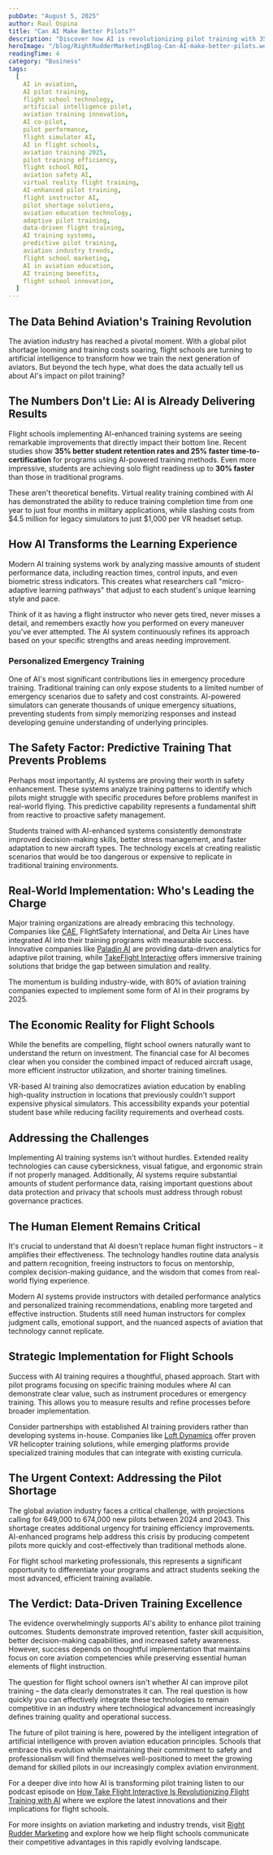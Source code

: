 ```yaml
---
pubDate: "August 5, 2025"
author: Raul Ospina
title: "Can AI Make Better Pilots?"
description: "Discover how AI is revolutionizing pilot training with 35% better retention rates and 25% faster certification. Learn the ROI, implementation strategies, and real-world results flight schools are achieving with AI-enhanced training systems in 2025."
heroImage: "/blog/RightRudderMarketingBlog-Can-AI-make-better-pilots.webp"
readingTime: 4
category: "Business"
tags:
  [
    AI in aviation,
    AI pilot training,
    flight school technology,
    artificial intelligence pilot,
    aviation training innovation,
    AI co-pilot,
    pilot performance,
    flight simulator AI,
    AI in flight schools,
    aviation training 2025,
    pilot training efficiency,
    flight school ROI,
    aviation safety AI,
    virtual reality flight training,
    AI-enhanced pilot training,
    flight instructor AI,
    pilot shortage solutions,
    aviation education technology,
    adaptive pilot training,
    data-driven flight training,
    AI training systems,
    predictive pilot training,
    aviation industry trends,
    flight school marketing,
    AI in aviation education,
    AI training benefits,
    flight school innovation,
  ]
---
```


## The Data Behind Aviation's Training Revolution

The aviation industry has reached a pivotal moment. With a global pilot shortage looming and training costs soaring, flight schools are turning to artificial intelligence to transform how we train the next generation of aviators. But beyond the tech hype, what does the data actually tell us about AI's impact on pilot training?

## The Numbers Don't Lie: AI is Already Delivering Results

Flight schools implementing AI-enhanced training systems are seeing remarkable improvements that directly impact their bottom line. Recent studies show **35% better student retention rates and 25% faster time-to-certification** for programs using AI-powered training methods. Even more impressive, students are achieving solo flight readiness up to **30% faster** than those in traditional programs.

These aren't theoretical benefits. Virtual reality training combined with AI has demonstrated the ability to reduce training completion time from one year to just four months in military applications, while slashing costs from $4.5 million for legacy simulators to just $1,000 per VR headset setup.

## How AI Transforms the Learning Experience

Modern AI training systems work by analyzing massive amounts of student performance data, including reaction times, control inputs, and even biometric stress indicators. This creates what researchers call "micro-adaptive learning pathways" that adjust to each student's unique learning style and pace.

Think of it as having a flight instructor who never gets tired, never misses a detail, and remembers exactly how you performed on every maneuver you've ever attempted. The AI system continuously refines its approach based on your specific strengths and areas needing improvement.

### Personalized Emergency Training

One of AI's most significant contributions lies in emergency procedure training. Traditional training can only expose students to a limited number of emergency scenarios due to safety and cost constraints. AI-powered simulators can generate thousands of unique emergency situations, preventing students from simply memorizing responses and instead developing genuine understanding of underlying principles.

## The Safety Factor: Predictive Training That Prevents Problems

Perhaps most importantly, AI systems are proving their worth in safety enhancement. These systems analyze training patterns to identify which pilots might struggle with specific procedures before problems manifest in real-world flying. This predictive capability represents a fundamental shift from reactive to proactive safety management.

Students trained with AI-enhanced systems consistently demonstrate improved decision-making skills, better stress management, and faster adaptation to new aircraft types. The technology excels at creating realistic scenarios that would be too dangerous or expensive to replicate in traditional training environments.

## Real-World Implementation: Who's Leading the Charge

Major training organizations are already embracing this technology. Companies like [CAE](https://www.cae.com/), FlightSafety International, and Delta Air Lines have integrated AI into their training programs with measurable success. Innovative companies like [Paladin AI](https://paladin.ai) are providing data-driven analytics for adaptive pilot training, while [TakeFlight Interactive](https://takeflightinteractive.com) offers immersive training solutions that bridge the gap between simulation and reality.

The momentum is building industry-wide, with 80% of aviation training companies expected to implement some form of AI in their programs by 2025.

## The Economic Reality for Flight Schools

While the benefits are compelling, flight school owners naturally want to understand the return on investment. The financial case for AI becomes clear when you consider the combined impact of reduced aircraft usage, more efficient instructor utilization, and shorter training timelines.

VR-based AI training also democratizes aviation education by enabling high-quality instruction in locations that previously couldn't support expensive physical simulators. This accessibility expands your potential student base while reducing facility requirements and overhead costs.

## Addressing the Challenges

Implementing AI training systems isn't without hurdles. Extended reality technologies can cause cybersickness, visual fatigue, and ergonomic strain if not properly managed. Additionally, AI systems require substantial amounts of student performance data, raising important questions about data protection and privacy that schools must address through robust governance practices.

## The Human Element Remains Critical

It's crucial to understand that AI doesn't replace human flight instructors – it amplifies their effectiveness. The technology handles routine data analysis and pattern recognition, freeing instructors to focus on mentorship, complex decision-making guidance, and the wisdom that comes from real-world flying experience.

Modern AI systems provide instructors with detailed performance analytics and personalized training recommendations, enabling more targeted and effective instruction. Students still need human instructors for complex judgment calls, emotional support, and the nuanced aspects of aviation that technology cannot replicate.

## Strategic Implementation for Flight Schools

Success with AI training requires a thoughtful, phased approach. Start with pilot programs focusing on specific training modules where AI can demonstrate clear value, such as instrument procedures or emergency training. This allows you to measure results and refine processes before broader implementation.

Consider partnerships with established AI training providers rather than developing systems in-house. Companies like [Loft Dynamics](https://www.loftdynamics.com) offer proven VR helicopter training solutions, while emerging platforms provide specialized training modules that can integrate with existing curricula.

## The Urgent Context: Addressing the Pilot Shortage

The global aviation industry faces a critical challenge, with projections calling for 649,000 to 674,000 new pilots between 2024 and 2043. This shortage creates additional urgency for training efficiency improvements. AI-enhanced programs help address this crisis by producing competent pilots more quickly and cost-effectively than traditional methods alone.

For flight school marketing professionals, this represents a significant opportunity to differentiate your programs and attract students seeking the most advanced, efficient training available.

## The Verdict: Data-Driven Training Excellence

The evidence overwhelmingly supports AI's ability to enhance pilot training outcomes. Students demonstrate improved retention, faster skill acquisition, better decision-making capabilities, and increased safety awareness. However, success depends on thoughtful implementation that maintains focus on core aviation competencies while preserving essential human elements of flight instruction.

The question for flight school owners isn't whether AI can improve pilot training – the data clearly demonstrates it can. The real question is how quickly you can effectively integrate these technologies to remain competitive in an industry where technological advancement increasingly defines training quality and operational success.

The future of pilot training is here, powered by the intelligent integration of artificial intelligence with proven aviation education principles. Schools that embrace this evolution while maintaining their commitment to safety and professionalism will find themselves well-positioned to meet the growing demand for skilled pilots in our increasingly complex aviation environment.

For a deeper dive into how AI is transforming pilot training listen to our podcast episode on [How Take Flight Interactive Is Revolutionizing Flight Training with AI](/podcasts/how-take-flight-interactive-is-revolutionizing-flight-training-with-ai/) where we explore the latest innovations and their implications for flight schools.

For more insights on aviation marketing and industry trends, visit [Right Rudder Marketing](/) and explore how we help flight schools communicate their competitive advantages in this rapidly evolving landscape.
